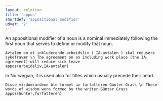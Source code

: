 ```yaml
---
layout: relation
title: 'appos'
shortdef: 'appositional modifier'
udver: '2'
---
```

An appositional modifier of a noun is a nominal immediately following the first noun that serves to define or modify that noun. 

~~~ sdparse
Avtalen om et inkluderende arbeidsliv ( IA-avtalen ) skal redusere sykefravær \n The agreement on an including work place (the IA-agreement) will reduce sick leave
appos(arbeidsliv,IA-avtalen)
~~~

In Norwegian, it is used also for titles which usually precede their head.

~~~ sdparse
Disse visdomsordene ble formet av forfatteren Günter Grass \n These words of wisdom were formed by the writer Günter Grass
appos(Günter,forfatteren)
~~~



<!-- Interlanguage links updated Po 6. listopadu 2023, 21:42:27 CET -->
